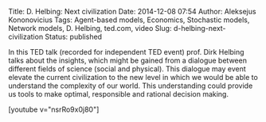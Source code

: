 Title: D. Helbing: Next civilization
Date: 2014-12-08 07:54
Author: Aleksejus Kononovicius
Tags: Agent-based models, Economics, Stochastic models, Network models, D. Helbing, ted.com, video
Slug: d-helbing-next-civilization
Status: published

In this TED talk (recorded for independent TED event)
prof. Dirk Helbing talks about the insights, which might be gained from
a dialogue between different fields of science (social and physical).
This dialogue may event elevate the current civilization to the new
level in which we would be able to understand the complexity of our
world. This understanding could provide us tools to make optimal,
responsible and rational decision making.

[youtube v="nsrRo9x0j80"]
